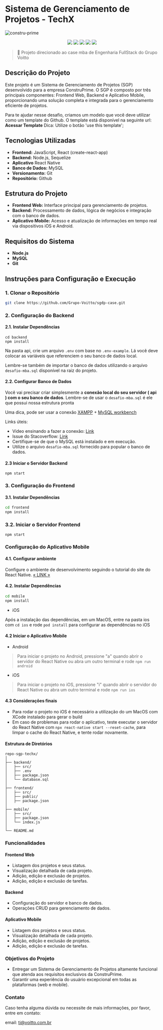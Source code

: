 # Sistema de Gerenciamento de Projetos - TechX

![constru-prime](https://github.com/Grupo-Voitto/sgdp-case/assets/54844857/600e8730-85a2-4077-a940-09ba9bcf4dff)

<p align="center">	
<img  src="https://img.shields.io/static/v1?label=javascript&message=Linguagem primária&color=yellow&style=for-the-badge&logo=javascript"/>
<img  src="https://img.shields.io/static/v1?label=node&message=Run Time Javascript&color=green&style=for-the-badge&logo=node.js"/>
<img  src="https://img.shields.io/static/v1?label=react&message=Biblioteca Frontend&color=blue&style=for-the-badge&logo=react"/>
<img  src="https://img.shields.io/static/v1?label=react%20native&message=Biblioteca%20Mobile&color=blue&style=for-the-badge&logo=react"/>
<img  src="https://img.shields.io/static/v1?label=mysql&message=SGBD&color=blue&style=for-the-badge&logo=mysql"/>
</p>

> 🚀 Projeto direcionado ao case mba de Engenharia FullStack do Grupo Voitto

## Descrição do Projeto

Este projeto é um Sistema de Gerenciamento de Projetos (SGP) desenvolvido para a empresa ConstruPrime. O SGP é composto por três principais componentes: Frontend Web, Backend e Aplicativo Mobile, proporcionando uma solução completa e integrada para o gerenciamento eficiente de projetos.

Para te ajudar nesse desafio, criamos um modelo que você deve utilizar como um template do Github.
O template está disponível na seguinte url: **Acessar Template**
Dica: Utilize o botão 'use this template';

## Tecnologias Utilizadas

- **Frontend:** JavaScript, React (create-react-app)
- **Backend:** Node.js, Sequelize
- **Aplicativo** React Native
- **Banco de Dados:** MySQL
- **Versionamento:** Git
- **Repositório:** Github

## Estrutura do Projeto

- **Frontend Web:** Interface principal para gerenciamento de projetos.
- **Backend:** Processamento de dados, lógica de negócios e integração com o banco de dados.
- **Aplicativo Mobile:** Acesso e atualização de informações em tempo real via dispositivos iOS e Android.

## Requisitos do Sistema

- **Node.js**
- **MySQL**
- **Git**

## Instruções para Configuração e Execução

### 1. Clonar o Repositório

```bash
git clone https://github.com/Grupo-Voitto/sgdp-case.git
```

### 2. Configuração do Backend

#### 2.1. Instalar Dependências
```
cd backend
npm install
```

Na pasta api, crie um arquivo `.env` com base no `.env-example`. Lá você deve colocar as variáveis que referenciem o seu banco de dados local.

Lembre-se também de importar o banco de dados utilizando o arquivo `desafio-mba.sql` disponível na raiz do projeto.


#### 2.2. Configurar Banco de Dados

Você vai precisar criar simplesmente a **conexão local do seu servidor ( api ) com o seu banco de dados**. Lembre-se de usar o `desafio-mba.sql` é ele que possui nossa estrutura pronta

Uma dica, pode ser usar a conexão [XAMPP](https://www.apachefriends.org/pt_br/index.html) + [MySQL workbench](https://www.mysql.com/products/workbench/)

Links úteis: 

- Video ensinando a fazer a conexão: [Link](https://www.youtube.com/watch?v=f_EGF3027qs)
- Issue do  Stacoverflow: [Link](https://stackoverflow.com/questions/57774867/using-xampp-and-mysql-workbench-together)
- Certifique-se de que o MySQL está instalado e em execução.
- Utilize o arquivo `desafio-mba.sql` fornecido para popular o banco de dados.

#### 2.3 Iniciar o Servidor Backend

```
npm start
```

### 3. Configuração do Frontend

#### 3.1. Instalar Dependências

```bash
cd frontend
npm install
```

### 3.2. Iniciar o Servidor Frontend

```
npm start
```

### Configuração do Aplicativo Mobile

#### 4.1. Configurar ambiente
Configure o ambiente de desenvolvimento seguindo o tutorial do site do React Native. [« LINK »](https://reactnative.dev/docs/set-up-your-environment)

#### 4.2. Instalar Dependências
```bash
cd mobile
npm install
```

- iOS

Após a instalação das dependências, em um MacOS, entre na pasta ios com `cd ios` e rode `pod install` para configurar as dependências no iOS

#### 4.2 Iniciar o Aplicativo Mobile

- Android

> Para iniciar o projeto no Android, pressione "a" quando abrir o servidor do React Native ou abra um outro terminal e rode ```npm run android```

- iOS

> Para iniciar o projeto no iOS, pressione "i" quando abrir o servidor do React Native ou abra um outro terminal e rode ```npm run ios```

#### 4.3 Considerações finais
- Para rodar o projeto no iOS é necessário a utilização do um MacOS com XCode instalado para gerar o build
- Em caso de problemas para rodar o aplicativo, teste executar o servidor do React Native com `npx react-native start --reset-cache`, para limpar o cache do React Native, e tente rodar novamente.


#### Estrutura de Diretórios

```
repo-sgp-techx/
│
├── backend/
│   ├── src/
│   ├── .env
│   ├── package.json
│   └── database.sql
│
├── frontend/
│   ├── src/
│   ├── public/
│   ├── package.json
│
├── mobile/
│   ├── src/
│   ├── package.json
│   └── index.js
│
└── README.md

```

### Funcionalidades

#### Frontend Web
- Listagem dos projetos e seus status.
- Visualização detalhada de cada projeto.
- Adição, edição e exclusão de projetos.
- Adição, edição e exclusão de tarefas.

#### Backend
- Configuração do servidor e banco de dados.
- Operações CRUD para gerenciamento de dados.

#### Aplicativo Mobile
- Listagem dos projetos e seus status.
- Visualização detalhada de cada projeto.
- Adição, edição e exclusão de projetos.
- Adição, edição e exclusão de tarefas.

### Objetivos do Projeto
- Entregar um Sistema de Gerenciamento de Projetos altamente funcional que atenda aos requisitos exclusivos da ConstruPrime.
- Garantir uma experiência do usuário excepcional em todas as plataformas (web e mobile).

### Contato

Caso tenha alguma dúvida ou necessite de mais informações, por favor, entre em contato:

email: ti@voitto.com.br
